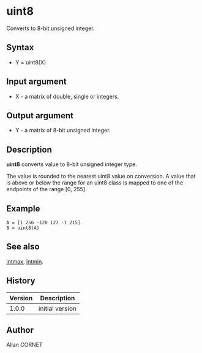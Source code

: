 

# uint8

Converts to 8-bit unsigned integer.

## Syntax

- Y = uint8(X)

## Input argument

 - X - a matrix of double, single or integers.

## Output argument

 - Y - a matrix of 8-bit unsigned integer.

## Description


  <p><b>uint8</b> converts value to 8-bit unsigned integer type.</p>
  <p>The value is rounded to the nearest uint8 value on conversion. A value that is above or below the range for an uint8 class is mapped to one of the endpoints of the range [0, 255].</p>


## Example

```Nelson
A = [1 256 -120 127 -1 215]
B = uint8(A)
```

## See also

[intmax](intmax.md), [intmin](intmax.md).
## History

|Version|Description|
|------|------|
|1.0.0|initial version|


## Author

Allan CORNET



